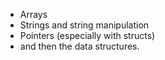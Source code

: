 - Arrays
- Strings and string manipulation 
- Pointers (especially with structs)
- and then the data structures. 